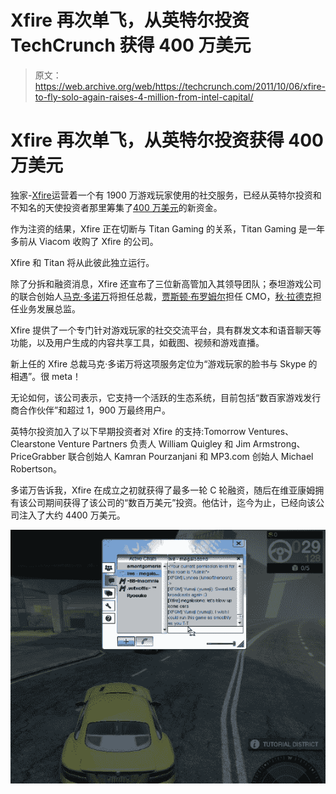 # Xfire 再次单飞，从英特尔投资 TechCrunch 获得 400 万美元

> 原文：<https://web.archive.org/web/https://techcrunch.com/2011/10/06/xfire-to-fly-solo-again-raises-4-million-from-intel-capital/>

# Xfire 再次单飞，从英特尔投资获得 400 万美元

独家-[Xfire](https://web.archive.org/web/20230205001355/http://www.xfire.com/)运营着一个有 1900 万游戏玩家使用的社交服务，已经从英特尔投资和不知名的天使投资者那里筹集了[400 万美元](https://web.archive.org/web/20230205001355/http://www.crunchbase.com/company/xfire)的新资金。

作为注资的结果，Xfire 正在切断与 Titan Gaming 的关系，Titan Gaming 是一年多前从 Viacom 收购了 Xfire 的公司。

Xfire 和 Titan 将从此彼此独立运行。

除了分拆和融资消息，Xfire 还宣布了三位新高管加入其领导团队；泰坦游戏公司的联合创始人[马克·多诺万](https://web.archive.org/web/20230205001355/http://www.linkedin.com/in/markdono)将担任总裁，[贾斯顿·布罗姆尔](https://web.archive.org/web/20230205001355/http://www.linkedin.com/in/justonbrommel)担任 CMO，[秋·拉德克](https://web.archive.org/web/20230205001355/http://www.linkedin.com/pub/autumn-radtke/6/21/183)担任业务发展总监。

Xfire 提供了一个专门针对游戏玩家的社交交流平台，具有群发文本和语音聊天等功能，以及用户生成的内容共享工具，如截图、视频和游戏直播。

新上任的 Xfire 总裁马克·多诺万将这项服务定位为“游戏玩家的脸书与 Skype 的相遇”。很 meta！

无论如何，该公司表示，它支持一个活跃的生态系统，目前包括“数百家游戏发行商合作伙伴”和超过 1，900 万最终用户。

英特尔投资加入了以下早期投资者对 Xfire 的支持:Tomorrow Ventures、Clearstone Venture Partners 负责人 William Quigley 和 Jim Armstrong、PriceGrabber 联合创始人 Kamran Pourzanjani 和 MP3.com 创始人 Michael Robertson。

多诺万告诉我，Xfire 在成立之初就获得了最多一轮 C 轮融资，随后在维亚康姆拥有该公司期间获得了该公司的“数百万美元”投资。他估计，迄今为止，已经向该公司注入了大约 4400 万美元。

![](img/e697bd27b710402f8d014e742684d3ef.png)